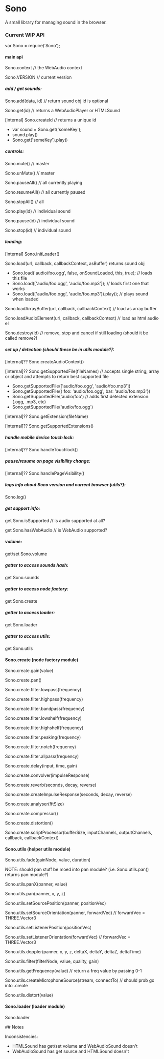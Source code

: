 # Sono

A small library for managing sound in the browser.


### Current WIP API

var Sono = require('Sono');


#### main api

Sono.context // the WebAudio context

Sono.VERSION // current version

##### add / get sounds:

Sono.add(data, id) // return sound obj id is optional

Sono.get(id) // returns a WebAudioPlayer or HTMLSound

[internal] Sono.createId // returns a unique id

* var sound = Sono.get('someKey');
* sound.play()
* Sono.get('someKey').play()

##### controls:

Sono.mute() // master

Sono.unMute() // master

Sono.pauseAll() // all currently playing

Sono.resumeAll() // all currently paused

Sono.stopAll() // all

Sono.play(id) // individual sound

Sono.pause(id) // individual sound

Sono.stop(id) // individual sound

##### loading:

[internal] Sono.initLoader()

Sono.load(url, callback, callbackContext, asBuffer) returns sound obj

* Sono.load('audio/foo.ogg', false, onSoundLoaded, this, true); // loads this file
* Sono.load(['audio/foo.ogg', 'audio/foo.mp3']); // loads first one that works
* Sono.load(['audio/foo.ogg', 'audio/foo.mp3']).play(); // plays sound when loaded

Sono.loadArrayBuffer(url, callback, callbackContext) // load as array buffer

Sono.loadAudioElement(url, callback, callbackContext) // load as html audio el

Sono.destroy(id) // remove, stop and cancel if still loading (should it be called remove?)

##### set up / detection (should these be in utils module?):

[internal]?? Sono.createAudioContext()

[internal]?? Sono.getSupportedFile(fileNames) // accepts single string, array or object and attempts to return best supported file

* Sono.getSupportedFile(['audio/foo.ogg', 'audio/foo.mp3'])
* Sono.getSupportedFile({ foo: 'audio/foo.ogg', bar: 'audio/foo.mp3'})
* Sono.getSupportedFile('audio/foo') // adds first detected extension (.ogg, .mp3, etc)
* Sono.getSupportedFile('audio/foo.ogg')

[internal]?? Sono.getExtension(fileName)

[internal]?? Sono.getSupportedExtensions()

##### handle mobile device touch lock:

[internal]?? Sono.handleTouchlock()

##### pause/resume on page visibility change:

[internal]?? Sono.handlePageVisibility()

##### logs info about Sono version and current browser (utils?):

Sono.log()

##### get support info:

get Sono.isSupported // is audio supported at all?

get Sono.hasWebAudio // is WebAudio supported?

##### volume:

get/set Sono.volume

##### getter to access sounds hash:

get Sono.sounds

##### getter to access node factory:

get Sono.create

##### getter to access loader:

get Sono.loader

##### getter to access utils:

get Sono.utils


#### Sono.create (node factory module)

Sono.create.gain(value)

Sono.create.pan()

Sono.create.filter.lowpass(frequency)

Sono.create.filter.highpass(frequency)

Sono.create.filter.bandpass(frequency)

Sono.create.filter.lowshelf(frequency)

Sono.create.filter.highshelf(frequency)

Sono.create.filter.peaking(frequency)

Sono.create.filter.notch(frequency)

Sono.create.filter.allpass(frequency)

Sono.create.delay(input, time, gain)

Sono.create.convolver(impulseResponse)

Sono.create.reverb(seconds, decay, reverse)

Sono.create.createImpulseResponse(seconds, decay, reverse)

Sono.create.analyser(fftSize)

Sono.create.compressor()

Sono.create.distortion()

Sono.create.scriptProcessor(bufferSize, inputChannels, outputChannels, callback, callbackContext)

#### Sono.utils (helper utils module)

Sono.utils.fade(gainNode, value, duration)

NOTE: should pan stuff be moed into pan module? (i.e. Sono.utils.pan() returns pan module?)

Sono.utils.panX(panner, value)

Sono.utils.pan(panner, x, y, z)

Sono.utils.setSourcePosition(panner, positionVec)

Sono.utils.setSourceOrientation(panner, forwardVec) // forwardVec = THREE.Vector3

Sono.utils.setListenerPosition(positionVec)

Sono.utils.setListenerOrientation(forwardVec) // forwardVec = THREE.Vector3

Sono.utils.doppler(panner, x, y, z, deltaX, deltaY, deltaZ, deltaTime)

Sono.utils.filter(filterNode, value, quality, gain)

Sono.utils.getFrequency(value) // return a freq value by passing 0-1

Sono.utils.createMicrophoneSource(stream, connectTo) // should prob go into .create

Sono.utils.distort(value)

#### Sono.loader (loader module)

Sono.loader



## Notes

Inconsistencies:

* HTMLSound has get/set volume and WebAudioSound doesn't
* WebAudioSound has get source and HTMLSound doesn't
